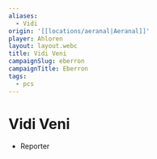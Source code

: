 ```yaml
---
aliases:
  - Vidi
origin: '[[locations/aeranal|Aeranal]]'
player: Ahloren
layout: layout.webc
title: Vidi Veni
campaignSlug: eberron
campaignTitle: Eberron
tags:
  - pcs
---
```

# Vidi Veni

- Reporter
